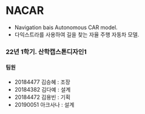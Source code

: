 # NACAR
- Navigation bais Autonomous CAR model.
- 다익스트라를 사용하여 길을 찾는 자율 주행 자동차 모델.
### 22년 1학기. 산학캡스톤디자인1

#### 팀원
  - 20184477 김승혜 : 조장
  - 20184382 김다예 : 설계 
  - 20184472 김용빈 : 기획
  - 20190051 아크사나 : 설계
